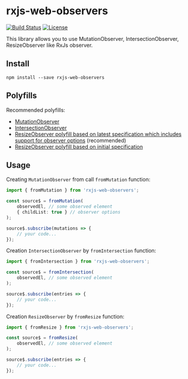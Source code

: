 # rxjs-web-observers

[![Build Status](https://travis-ci.com/olegmingaleev/rxjs-web-observers.svg?token=5NeZhHMxMA772VTczkXy&branch=main)](https://travis-ci.com/olegmingaleev/rxjs-web-observers)
[![License](https://camo.githubusercontent.com/f86cfa12fec6e29e7025d436861a09c09d6dffee/68747470733a2f2f696d672e736869656c64732e696f2f6e706d2f6c2f7061636b6167652d6275696c642d73746174732e737667)](https://camo.githubusercontent.com/f86cfa12fec6e29e7025d436861a09c09d6dffee/68747470733a2f2f696d672e736869656c64732e696f2f6e706d2f6c2f7061636b6167652d6275696c642d73746174732e737667)

This library allows you to use MutationObserver, IntersectionObserver, ResizeObserver like RxJs observer.

## Install

```
npm install --save rxjs-web-observers
```

## Polyfills

Recommended polyfills:

- [MutationObserver](https://github.com/webcomponents/polyfills/tree/master/packages/webcomponentsjs)
- [IntersectionObserver](https://github.com/w3c/IntersectionObserver/tree/master/polyfill)
- [ResizeObserver polyfill based on latest specification which includes support for observer options](https://github.com/juggle/resize-observer) (recommended)
- [ResizeObserver polyfill based on initial specification](https://github.com/juggle/resize-observer)

## Usage

Creating `MutationObserver` from call `fromMutation` function:

```typescript
import { fromMutation } from 'rxjs-web-observers';

const source$ = fromMutation(
    observedEl, // some observed element
    { childList: true } // observer options
);

source$.subscribe(mutations => {
    // your code...
});
```

Creation `IntersectionObserver` by `fromIntersection` function:

```typescript
import { fromIntersection } from 'rxjs-web-observers';

const source$ = fromIntersection(
    observedEl, // some observed element
);

source$.subscribe(entries => {
    // your code...
});
```

Creation `ResizeObserver` by `fromResize` function:

```typescript
import { fromResize } from 'rxjs-web-observers';

const source$ = fromResize(
    observedEl, // some observed element
);

source$.subscribe(entries => {
    // your code...
});
```
